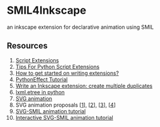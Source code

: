 # SMIL4Inkscape
an inkscape extension for declarative animation using SMIL

## Resources

1. [Script Extensions](http://wiki.inkscape.org/wiki/index.php/Script_extensions)
2. [Tips For Python Script Extensions](http://wiki.inkscape.org/wiki/index.php/Tips_For_Python_Script_Extensions)
3. [How to get started on writing extensions?](http://www.inkscapeforum.com/viewtopic.php?t=9223)
4. [PythonEffect Tutorial](http://wiki.inkscape.org/wiki/index.php/PythonEffectTutorial)
5. [Write an Inkscape extension: create multiple duplicates](http://www.hoboes.com/Mimsy/hacks/write-inkscape-extension-create-multiple-duplicates/)
6. [lxml.etree in python](http://lxml.de/tutorial.html)
7. [SVG animation](http://wiki.inkscape.org/wiki/index.php/SVG_Animation)
8. SVG animation proposals [[1](http://wiki.inkscape.org/wiki/index.php/SVG_Animation_UI)], [[2](http://blogs.kiyut.com/tonny/2007/12/06/svg-animation-editor-feedback/#.WLEjBfF96is)], [[3](http://wiki.inkscape.org/wiki/index.php/SVG_Animation_MockupUI)], [[4](http://web.archive.org/web/20150120135418/http://www-user.uni-bremen.de/~felwert/inkscape/Animation01.html)]
9. [SVG-SMIL animation tutorial](https://edutechwiki.unige.ch/en/SVG-SMIL_animation_tutorial)
10. [Interactive SVG-SMIL animation tutorial](https://edutechwiki.unige.ch/en/Interactive_SVG-SMIL_animation_tutorial#Simple_click_and_mouse-over_examples)
